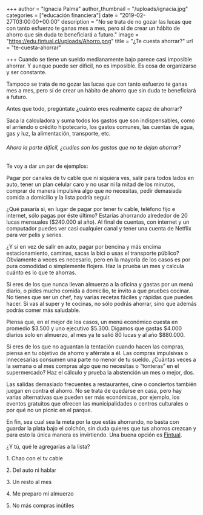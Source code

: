 +++
author = "Ignacia Palma"
author_thumbnail = "/uploads/ignacia.jpg"
categories = ["educación financiera"]
date = "2019-02-27T03:00:00+00:00"
description = "No se trata de no gozar las lucas que con tanto esfuerzo te ganas mes a mes, pero sí de crear un hábito de ahorro que sin duda te beneficiará a futuro."
image = "https://edu.fintual.cl/uploads/Ahorro.png"
title = "¿Te cuesta ahorrar?"
url = "te-cuesta-ahorrar"

+++
Cuando se tiene un sueldo medianamente bajo parece casi imposible ahorrar. Y aunque puede ser difícil, no es imposible. Es cosa de organizarse y ser constante.

Tampoco se trata de no gozar las lucas que con tanto esfuerzo te ganas mes a mes, pero sí de crear un hábito de ahorro que sin duda te beneficiará a futuro.

Antes que todo, pregúntate ¿cuánto eres realmente capaz de ahorrar?

Saca la calculadora y suma todos los gastos que son indispensables, como el arriendo o crédito hipotecario, los gastos comunes, las cuentas de agua, gas y luz, la alimentación, transporte, etc.

###### Ahora la parte difícil, ¿cuáles son los gastos que no te dejan ahorrar?

Te voy a dar un par de ejemplos:

Pagar por canales de tv cable que ni siquiera ves, salir para todos lados en auto, tener un plan celular caro y no usar ni la mitad de los minutos, comprar de manera impulsiva algo que no necesitas, pedir demasiada comida a domicilio y la lista podría seguir.

¿Qué pasaría si, en lugar de pagar por tener tv cable, teléfono fijo e internet, sólo pagas por éste último? Estarías ahorrando alrededor de 20 lucas mensuales ($240.000 al año). Al final de cuentas, con internet y un computador puedes ver casi cualquier canal y tener una cuenta de Netflix para ver pelis y series.

¿Y si en vez de salir en auto, pagar por bencina y más encima estacionamiento, caminas, sacas la bici o usas el transporte público? Obviamente a veces es necesario, pero en la mayoría de los casos es por pura comodidad o simplemente flojera. Haz la prueba un mes y calcula cuánto es lo que te ahorras.

Si eres de los que nunca llevan almuerzo a la oficina y gastas por un menú diario, o pides mucho comida a domicilio, te invito a que pruebes cocinar. No tienes que ser un chef, hay varias recetas fáciles y rápidas que puedes hacer. Si vas al super y te cocinas, no sólo podrás ahorrar, sino que además podrás comer más saludable.

Piensa que, en el mejor de los casos, un menú económico cuesta en promedio $3.500 y uno ejecutivo $5.300. Digamos que gastas $4.000 diarios solo en almuerzo, al mes ya te salió 80 lucas y al año $880.000.

Si eres de los que no aguantan la tentación cuando hacen las compras, piensa en tu objetivo de ahorro y aférrate a él. Las compras impulsivas o innecesarias consumen una parte no menor de tu sueldo. ¿Cuántas veces a la semana o al mes compras algo que no necesitas o “tonteras” en el supermercado? Haz el cálculo y prueba la abstención un mes o mejor, dos.

Las salidas demasiado frecuentes a restaurantes, cine o conciertos también juegan en contra el ahorro. No se trata de quedarse en casa, pero hay varias alternativas que pueden ser más económicas, por ejemplo, los eventos gratuitos que ofrecen las municipalidades o centros culturales o por qué no un picnic en el parque.

En fin, sea cual sea la meta por la que estás ahorrando, no basta con guardar la plata bajo el colchón, sin duda quieres que tus ahorros crezcan y para esto la única manera es invirtiendo. Una buena opción es [Fintual]().

¿Y tú, qué le agregarías a la lista?

1\. Chao con el tv cable

2\. Del auto ni hablar

3\. Un resto al mes

4\. Me preparo mi almuerzo

5\. No más compras inútiles